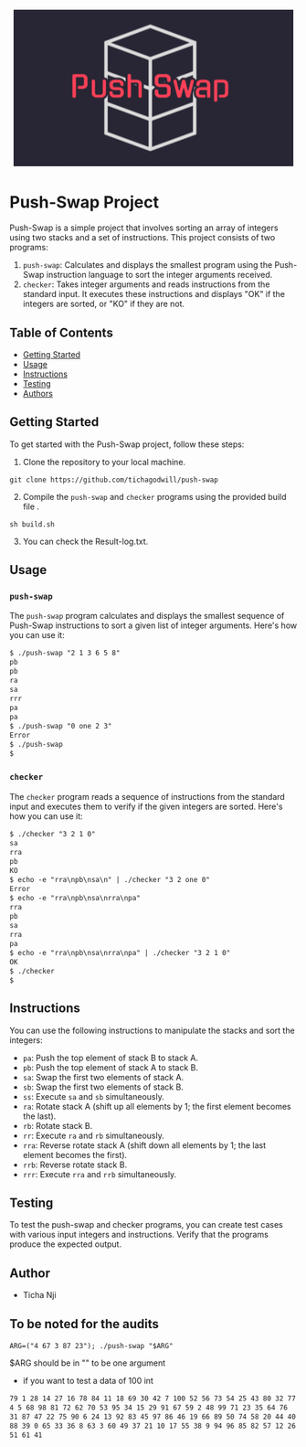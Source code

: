 <h1 align=center>

![Push-swap](PushSwap.png)

</h1>


# Push-Swap Project

Push-Swap is a simple project that involves sorting an array of integers using two stacks and a set of instructions. This project consists of two programs:

1. `push-swap`: Calculates and displays the smallest program using the Push-Swap instruction language to sort the integer arguments received.
2. `checker`: Takes integer arguments and reads instructions from the standard input. It executes these instructions and displays "OK" if the integers are sorted, or "KO" if they are not.

## Table of Contents

- [Getting Started](#getting-started)
- [Usage](#usage)
- [Instructions](#instructions)
- [Testing](#testing)
- [Authors](#authors)

## Getting Started

To get started with the Push-Swap project, follow these steps:

1. Clone the repository to your local machine.

```console
git clone https://github.com/tichagodwill/push-swap
```

2. Compile the `push-swap` and `checker` programs using the provided build file .
```console
sh build.sh
```
3. You can check the Result-log.txt.

## Usage

### `push-swap`

The `push-swap` program calculates and displays the smallest sequence of Push-Swap instructions to sort a given list of integer arguments. Here's how you can use it:

```console
$ ./push-swap "2 1 3 6 5 8"
pb
pb
ra
sa
rrr
pa
pa
$ ./push-swap "0 one 2 3"
Error
$ ./push-swap
$
```
### `checker`

The `checker` program reads a sequence of instructions from the standard input and executes them to verify if the given integers are sorted. Here's how you can use it:

```console
$ ./checker "3 2 1 0"
sa
rra
pb
KO
$ echo -e "rra\npb\nsa\n" | ./checker "3 2 one 0"
Error
$ echo -e "rra\npb\nsa\nrra\npa"
rra
pb
sa
rra
pa
$ echo -e "rra\npb\nsa\nrra\npa" | ./checker "3 2 1 0"
OK
$ ./checker
$
```
## Instructions

You can use the following instructions to manipulate the stacks and sort the integers:

- `pa`: Push the top element of stack B to stack A.
- `pb`: Push the top element of stack A to stack B.
- `sa`: Swap the first two elements of stack A.
- `sb`: Swap the first two elements of stack B.
- `ss`: Execute `sa` and `sb` simultaneously.
- `ra`: Rotate stack A (shift up all elements by 1; the first element becomes the last).
- `rb`: Rotate stack B.
- `rr`: Execute `ra` and `rb` simultaneously.
- `rra`: Reverse rotate stack A (shift down all elements by 1; the last element becomes the first).
- `rrb`: Reverse rotate stack B.
- `rrr`: Execute `rra` and `rrb` simultaneously.

## Testing

To test the push-swap and checker programs, you can create test cases with various input integers and instructions. Verify that the programs produce the expected output.

## Author

- Ticha Nji


 
## To be noted for the audits
```
ARG=("4 67 3 87 23"); ./push-swap "$ARG" 
```
$ARG should be in "" to be one argument 

- if you want to test a data of 100 int
```
79 1 28 14 27 16 78 84 11 18 69 30 42 7 100 52 56 73 54 25 43 80 32 77 4 5 68 98 81 72 62 70 53 95 34 15 29 91 67 59 2 48 99 71 23 35 64 76 31 87 47 22 75 90 6 24 13 92 83 45 97 86 46 19 66 89 50 74 58 20 44 40 88 39 0 65 33 36 8 63 3 60 49 37 21 10 17 55 38 9 94 96 85 82 57 12 26 51 61 41
```
